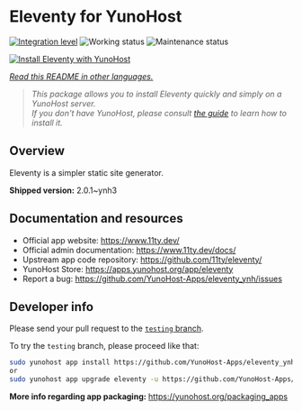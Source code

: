 <!--
N.B.: This README was automatically generated by <https://github.com/YunoHost/apps/tree/master/tools/readme_generator>
It shall NOT be edited by hand.
-->

# Eleventy for YunoHost

[![Integration level](https://dash.yunohost.org/integration/eleventy.svg)](https://ci-apps.yunohost.org/ci/apps/eleventy/) ![Working status](https://ci-apps.yunohost.org/ci/badges/eleventy.status.svg) ![Maintenance status](https://ci-apps.yunohost.org/ci/badges/eleventy.maintain.svg)

[![Install Eleventy with YunoHost](https://install-app.yunohost.org/install-with-yunohost.svg)](https://install-app.yunohost.org/?app=eleventy)

*[Read this README in other languages.](./ALL_README.md)*

> *This package allows you to install Eleventy quickly and simply on a YunoHost server.*  
> *If you don't have YunoHost, please consult [the guide](https://yunohost.org/install) to learn how to install it.*

## Overview

Eleventy is a simpler static site generator.


**Shipped version:** 2.0.1~ynh3
## Documentation and resources

- Official app website: <https://www.11ty.dev/>
- Official admin documentation: <https://www.11ty.dev/docs/>
- Upstream app code repository: <https://github.com/11ty/eleventy/>
- YunoHost Store: <https://apps.yunohost.org/app/eleventy>
- Report a bug: <https://github.com/YunoHost-Apps/eleventy_ynh/issues>

## Developer info

Please send your pull request to the [`testing` branch](https://github.com/YunoHost-Apps/eleventy_ynh/tree/testing).

To try the `testing` branch, please proceed like that:

```bash
sudo yunohost app install https://github.com/YunoHost-Apps/eleventy_ynh/tree/testing --debug
or
sudo yunohost app upgrade eleventy -u https://github.com/YunoHost-Apps/eleventy_ynh/tree/testing --debug
```

**More info regarding app packaging:** <https://yunohost.org/packaging_apps>
